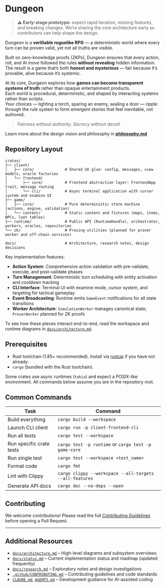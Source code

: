 # Dungeon

> **⚠️ Early-stage prototype:** expect rapid iteration, missing features, and breaking changes. We’re sharing the core architecture early so contributors can help shape the design.

Dungeon is a **verifiable roguelike RPG** — a deterministic world where every turn can be proven valid, yet not all truths are visible.

Built on zero-knowledge proofs (ZKPs), Dungeon ensures that every action, roll, and AI move followed the rules **without revealing** hidden information.  
The result is a game that’s both **honest and mysterious** — fair because it’s provable, alive because it’s systemic.

At its core, Dungeon explores how **games can become transparent systems of truth** rather than opaque entertainment products.  
Each world is procedural, deterministic, and shaped by interacting systems rather than scripts.  
Your choices — lighting a torch, sparing an enemy, sealing a door — ripple through the rule system to form emergent stories that feel inevitable, not authored.

> *Fairness without authority. Secrecy without deceit.*

Learn more about the design vision and philosophy in [**philosophy.md**](./docs/philosophy.md)

## Repository Layout

```
crates/
├── client/
│   ├── core/              # Shared UX glue: config, messages, view models, oracle factories
│   └── frontend/
│       ├── core/          # Frontend abstraction layer: FrontendApp trait, message routing
│       └── cli/           # Async terminal application with cursor system and examine UI
├── game/
│   ├── core/              # Pure deterministic state machine (actions, engine, validation)
│   └── content/           # Static content and fixtures (maps, items, NPCs, loot tables)
├── runtime/               # Public API (RuntimeHandle), orchestrator, workers, oracles, repositories
└── zk/                    # Proving utilities (planned for prover worker and off-chain services)

docs/                      # Architecture, research notes, design decisions
```

Key implementation features:
- **Action System**: Comprehensive action validation with pre-validate, execute, and post-validate phases
- **Turn Management**: Deterministic turn scheduling with entity activation and cooldown tracking
- **CLI Interface**: Terminal UI with examine mode, cursor system, and targeting for tactical gameplay
- **Event Broadcasting**: Runtime emits `GameEvent` notifications for all state transitions
- **Worker Architecture**: `SimulationWorker` manages canonical state; `ProverWorker` planned for ZK proofs

To see how these pieces interact end-to-end, read the workspace and runtime diagrams in [`docs/architecture.md`](docs/architecture.md).

## Prerequisites

- Rust toolchain (1.85+ recommended). Install via [rustup](https://rustup.rs/) if you have not already.
- `cargo` (bundled with the Rust toolchain).

Some crates use async runtimes (`tokio`) and expect a POSIX-like environment. All commands below assume you are in the repository root.

## Common Commands

| Task | Command |
|------|---------|
| Build everything | `cargo build --workspace` |
| Launch CLI client | `cargo run -p client-frontend-cli` |
| Run all tests | `cargo test --workspace` |
| Run specific crate tests | `cargo test -p runtime` or `cargo test -p game-core` |
| Run single test | `cargo test --workspace <test_name>` |
| Format code | `cargo fmt` |
| Lint with Clippy | `cargo clippy --workspace --all-targets --all-features` |
| Generate API docs | `cargo doc --no-deps --open` |

## Contributing

We welcome contributions!
Please read the full [Contributing Guidelines](.github/CONTRIBUTING.md) before opening a Pull Request.

---

## Additional Resources

- [`docs/architecture.md`](docs/architecture.md) – High-level diagrams and subsystem overviews
- [`docs/status.md`](docs/status.md) – Current implementation status and roadmap (updated frequently)
- [`docs/research.md`](docs/research.md) – Exploratory notes and design investigations
- [`.github/CONTRIBUTING.md`](.github/CONTRIBUTING.md) – Contributing guidelines and code standards
- [`CLAUDE.md`](CLAUDE.md), [`AGENTS.md`](AGENTS.md) – Development guidance for AI-assisted coding
